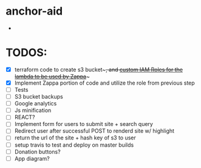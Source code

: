 # anchor-aid
- 
# TODOS:
- [x] terraform code to create s3 bucket~~~, and [custom IAM Roles for the lambda to be used by Zappa](https://github.com/Miserlou/Zappa#using-custom-aws-iam-roles-and-policies)~~~
- [x] Implement Zappa portion of code and utilize the role from previous step
- [ ] Tests
- [ ] S3 bucket backups
- [ ] Google analytics
- [ ] Js minification
- [ ] REACT?
- [ ] Implement form for users to submit site + search query
- [ ] Redirect user after successful POST to renderd site w/ highlight
- [ ] return the url of the site + hash key of s3 to user
- [ ] setup travis to test and deploy on master builds
- [ ] Donation buttons?
- [ ] App diagram?